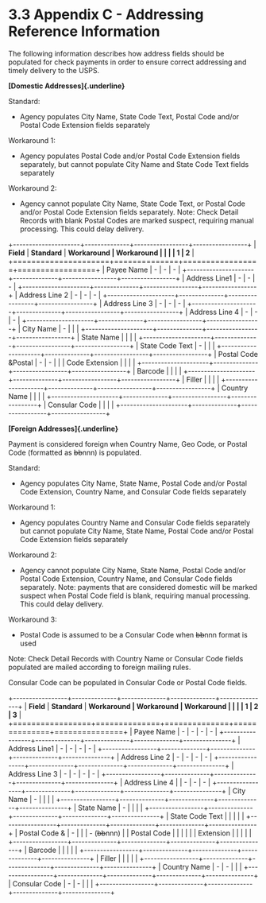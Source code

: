 # 3.3 Appendix C - Addressing Reference Information

The following information describes how address fields should be
populated for check payments in order to ensure correct addressing and
timely delivery to the USPS.

**[Domestic Addresses]{.underline}**

Standard:

- Agency populates City Name, State Code Text, Postal Code and/or Postal
  Code Extension fields separately

Workaround 1:

- Agency populates Postal Code and/or Postal Code Extension fields
  separately, but cannot populate City Name and State Code Text fields
  separately

Workaround 2:

- Agency cannot populate City Name, State Code Text, or Postal Code
  and/or Postal Code Extension fields separately. Note: Check Detail
  Records with blank Postal Codes are marked suspect, requiring manual
  processing. This could delay delivery.

+---------------------+--------------+-----------------+-----------------+
| **Field**           | **Standard** | **Workaround    | **Workaround    |
|                     |              | 1**             | 2**             |
+=====================+==============+=================+=================+
| Payee Name          | -            | -               | -               |
+---------------------+--------------+-----------------+-----------------+
| Address Line1       | -            | -               | -               |
+---------------------+--------------+-----------------+-----------------+
| Address Line 2      | -            | -               | -               |
+---------------------+--------------+-----------------+-----------------+
| Address Line 3      | -            | -               | -               |
+---------------------+--------------+-----------------+-----------------+
| Address Line 4      | -            | -               | -               |
+---------------------+--------------+-----------------+-----------------+
| City Name           | -            |                 |                 |
+---------------------+--------------+-----------------+-----------------+
| State Name          |              |                 |                 |
+---------------------+--------------+-----------------+-----------------+
| State Code Text     | -            |                 |                 |
+---------------------+--------------+-----------------+-----------------+
| Postal Code &Postal | -            | -               |                 |
| Code Extension      |              |                 |                 |
+---------------------+--------------+-----------------+-----------------+
| Barcode             |              |                 |                 |
+---------------------+--------------+-----------------+-----------------+
| Filler              |              |                 |                 |
+---------------------+--------------+-----------------+-----------------+
| Country Name        |              |                 |                 |
+---------------------+--------------+-----------------+-----------------+
| Consular Code       |              |                 |                 |
+---------------------+--------------+-----------------+-----------------+

**[Foreign Addresses]{.underline}**

Payment is considered foreign when Country Name, Geo Code, or Postal
Code (formatted as ~~bb~~nnn) is populated.

Standard:

- Agency populates City Name, State Name, Postal Code and/or Postal Code
  Extension, Country Name, and Consular Code fields separately

Workaround 1:

- Agency populates Country Name and Consular Code fields separately but
  cannot populate City Name, State Name, Postal Code and/or Postal Code
  Extension fields separately

Workaround 2:

- Agency cannot populate City Name, State Name, Postal Code and/or
  Postal Code Extension, Country Name, and Consular Code fields
  separately. Note: payments that are considered domestic will be marked
  suspect when Postal Code field is blank, requiring manual processing.
  This could delay delivery.

Workaround 3:

- Postal Code is assumed to be a Consular Code when ~~bb~~nnn format is
  used

Note: Check Detail Records with Country Name or Consular Code fields
populated are mailed according to foreign mailing rules.

Consular Code can be populated in Consular Code or Postal Code fields.

+-----------------+--------------+--------------+--------------+---------------+
| **Field**       | **Standard** | **Workaround | **Workaround | **Workaround  |
|                 |              | 1**          | 2**          | 3**           |
+=================+==============+==============+==============+===============+
| Payee Name      | -            | -            | -            | -             |
+-----------------+--------------+--------------+--------------+---------------+
| Address Line1   | -            | -            | -            | -             |
+-----------------+--------------+--------------+--------------+---------------+
| Address Line 2  | -            | -            | -            | -             |
+-----------------+--------------+--------------+--------------+---------------+
| Address Line 3  | -            | -            | -            | -             |
+-----------------+--------------+--------------+--------------+---------------+
| Address Line 4  |              | -            | -            | -             |
+-----------------+--------------+--------------+--------------+---------------+
| City Name       | -            |              |              |               |
+-----------------+--------------+--------------+--------------+---------------+
| State Name      | -            |              |              |               |
+-----------------+--------------+--------------+--------------+---------------+
| State Code Text |              |              |              |               |
+-----------------+--------------+--------------+--------------+---------------+
| Postal Code &   | -            |              |              | - (~~bb~~nnn) |
| Postal Code     |              |              |              |               |
| Extension       |              |              |              |               |
+-----------------+--------------+--------------+--------------+---------------+
| Barcode         |              |              |              |               |
+-----------------+--------------+--------------+--------------+---------------+
| Filler          |              |              |              |               |
+-----------------+--------------+--------------+--------------+---------------+
| Country Name    | -            | -            |              |               |
+-----------------+--------------+--------------+--------------+---------------+
| Consular Code   | -            | -            |              |               |
+-----------------+--------------+--------------+--------------+---------------+


